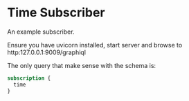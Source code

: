 Time Subscriber
===============

An example subscriber.

Ensure you have uvicorn installed, start server and browse to http:127.0.0.1:9009/graphiql

The only query that make sense with the schema is:

```graphql
subscription {
  time
}
```
